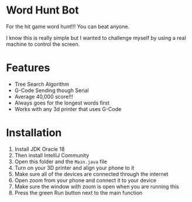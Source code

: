 # Word Hunt Bot

For the hit game word hunt!!! You can beat anyone. 

I know this is really simple but I wanted to challenge myself by using a real machine to control the screen.

# Features

- Tree Search Algorithm
- G-Code Sending though Serial
- Average 40,000 score!!!
- Always goes for the longest words first
- Works with any 3d printer that uses G-Code

# Installation

1. Install JDK Oracle 18
2. Then install IntelliJ Community
3. Open this folder and the `Main.java` file
4. Turn on your 3D printer and align your phone to it
5. Make sure all of the devices are connected through the internet
6. Open zoom from your phone and connect it to your device
7. Make sure the window with zoom is open when you are running this
8. Press the green Run button next to the main function